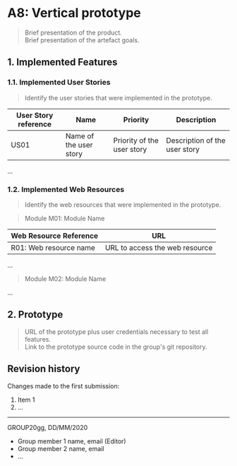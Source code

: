# A8: Vertical prototype

> Brief presentation of the product.  
> Brief presentation of the artefact goals.

## 1. Implemented Features

### 1.1. Implemented User Stories

> Identify the user stories that were implemented in the prototype.  

| User Story reference | Name                   | Priority                   | Description                   |
| -------------------- | ---------------------- | -------------------------- | ----------------------------- |
| US01                 | Name of the user story | Priority of the user story | Description of the user story |

...

### 1.2. Implemented Web Resources

> Identify the web resources that were implemented in the prototype.  

> Module M01: Module Name  

| Web Resource Reference | URL                            |
| ---------------------- | ------------------------------ |
| R01: Web resource name | URL to access the web resource |

...

> Module M02: Module Name  

...

## 2. Prototype

> URL of the prototype plus user credentials necessary to test all features.  
> Link to the prototype source code in the group's git repository.  

## Revision history

Changes made to the first submission:
1. Item 1
1. ...

***
GROUP20gg, DD/MM/2020
 
* Group member 1 name, email (Editor)
* Group member 2 name, email
* ...
